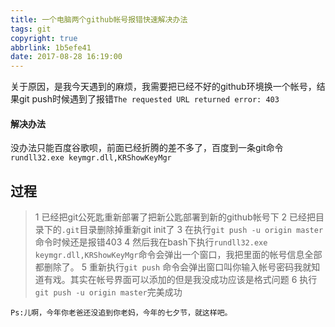 ```yaml
---
title: 一个电脑两个github帐号报错快速解决办法
tags: git
copyright: true
abbrlink: 1b5efe41
date: 2017-08-28 16:19:00
---
```


关于原因，是我今天遇到的麻烦，我需要把已经不好的github环境换一个帐号，结果git push时候遇到了报错``The requested URL returned error: 403``
  
  #### 解决办法
没办法只能百度谷歌呗，前面已经折腾的差不多了，百度到一条git命令``rundll32.exe keymgr.dll,KRShowKeyMgr``
  
  ## 过程
  > 1 已经把git公死匙重新部署了把新公匙部署到新的github帐号下
    2 已经把目录下的``.git``目录删除掉重新git init了
    3 在执行``git push -u origin master``命令时候还是报错403
    4 然后我在bash下执行``rundll32.exe keymgr.dll,KRShowKeyMgr``命令会弹出一个窗口，我把里面的帐号信息全部都删除了。
    5 重新执行``git push`` 命令会弹出窗口叫你输入帐号密码我就知道有戏。其实在帐号界面可以添加的但是我没成功应该是格式问题
    6 执行``git push -u origin master``完美成功
    
    
    
    Ps:儿啊，今年你老爸还没追到你老妈，今年的七夕节，就这样吧。




